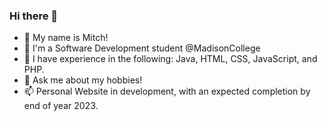 ### Hi there 👋

- 🔭 My name is Mitch!
- 🌱 I'm a Software Development student @MadisonCollege
- 👀 I have experience in the following: Java, HTML, CSS, JavaScript, and PHP.
- 💬 Ask me about my hobbies!
- 📫 Personal Website in development, with an expected completion by end of year 2023.

